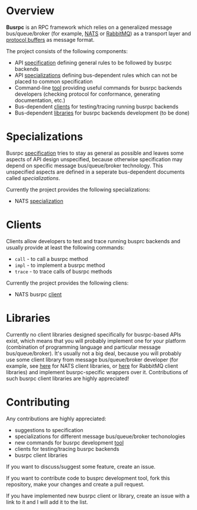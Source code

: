 # Overview

**Busrpc** is an RPC framework which relies on a generalized message bus/queue/broker (for example, [NATS](https://nats.io/) or [RabbitMQ](https://rabbitmq.com/)) as a transport layer and [protocol buffers](https://developers.google.com/protocol-buffers) as message format.

The project consists of the following components:
* API [specification](./docs/busrpc.md) defining general rules to be followed by busrpc backends
* API [specializations](Specializations) defining bus-dependent rules which can not be placed to common specification
* Command-line [tool](./docs/tools/busrpc-tool.md) providing useful commands for busrpc backends developers (checking protocol for conformance, generating documentation, etc.)
* Bus-dependent [clients](Clients) for testing/tracing running busrpc backends
* Bus-dependent [libraries](Libraries) for busrpc backends development (to be done)

# Specializations

Busrpc [specification](./busrpc.md) tries to stay as general as possible and leaves some aspects of API design unspecified, because otherwise specification may depend on specific message bus/queue/broker technology. This unspecified aspects are defined in a seperate bus-dependent documents called *specializations*.

Currently the project provides the following specializations:
* NATS [specialization](./docs/specializations/nats-busrpc.md)

# Clients

Clients allow developers to test and trace running busprc backends and usually provide at least the following commands:
* `call` - to call a busrpc method
* `impl` - to implement a busrpc method
* `trace` - to trace calls of busrpc methods

Currently the project provides the following cliens:
* NATS busrpc [client](https://github.com/pananton/nats-busrpc-cli)

# Libraries

Currently no client libraries designed specifically for busrpc-based APIs exist, which means that you will probably implement one for your platform (combination of programming language and particular message bus/queue/broker). It's usually not a big deal, because you will probably use some client library from message bus/queue/broker developer (for example, see [here](https://nats.io/download/#nats-clients) for NATS client libraries, or [here](https://www.rabbitmq.com/devtools.html) for RabbitMQ client libraries) and implement busrpc-specific wrappers over it. Contributions of such busrpc client libraries are highly appreciated!

# Contributing

Any contributions are highly appreciated:
* suggestions to specification
* specializations for different message bus/queue/broker techonologies
* new commands for busrpc development [tool](./tools/busrpc-tool.md)
* clients for testing/tracing busrpc backends
* busrpc client libraries

If you want to discuss/suggest some feature, create an issue.

If you want to contribute code to busprc development tool, fork this repository, make your changes and create a pull request.

If you have implemented new busrpc client or library, create an issue with a link to it and I will add it to the list.
